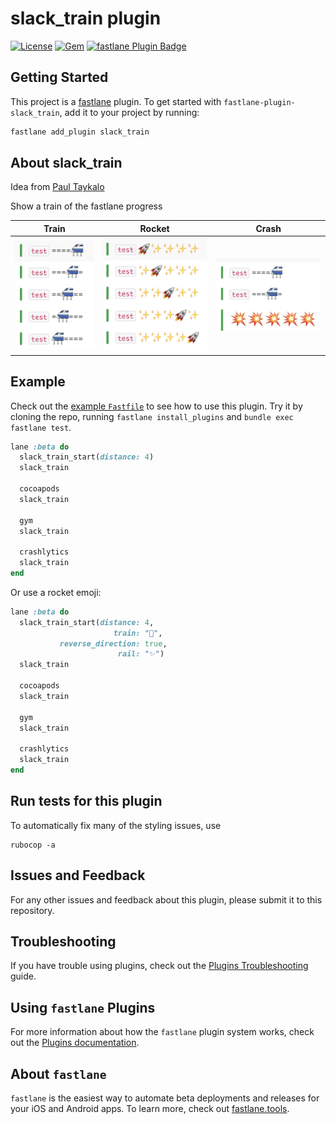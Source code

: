 # slack_train plugin

[![License](https://img.shields.io/badge/license-MIT-green.svg?style=flat)](https://github.com/KrauseFx/fastlane-plugin-slack_train/blob/master/LICENSE)
[![Gem](https://img.shields.io/gem/v/fastlane-plugin-slack_train.svg?style=flat)](https://rubygems.org/gems/fastlane-plugin-slack_train)
[![fastlane Plugin Badge](https://rawcdn.githack.com/fastlane/fastlane/master/fastlane/assets/plugin-badge.svg)](https://rubygems.org/gems/fastlane-plugin-slack_train)

## Getting Started

This project is a [fastlane](https://github.com/fastlane/fastlane) plugin. To get started with `fastlane-plugin-slack_train`, add it to your project by running:

```bash
fastlane add_plugin slack_train
```

## About slack_train

Idea from [Paul Taykalo](https://twitter.com/TT_Kilew/status/766651907117023233)

Show a train of the fastlane progress

Train | Rocket | Crash
------|--------|-------
![assets/train.png](assets/train.png) | ![assets/rocket.png](assets/rocket.png) | ![assets/crash.png](assets/crash.png)

## Example

Check out the [example `Fastfile`](fastlane/Fastfile) to see how to use this plugin. Try it by cloning the repo, running `fastlane install_plugins` and `bundle exec fastlane test`.

```ruby
lane :beta do
  slack_train_start(distance: 4)
  slack_train

  cocoapods
  slack_train

  gym
  slack_train

  crashlytics
  slack_train
end
```

Or use a rocket emoji:

```ruby
lane :beta do
  slack_train_start(distance: 4,
                       train: "🚀", 
           reverse_direction: true, 
                        rail: "✨")
  slack_train

  cocoapods
  slack_train

  gym
  slack_train

  crashlytics
  slack_train
end
```

## Run tests for this plugin

To automatically fix many of the styling issues, use
```
rubocop -a
```

## Issues and Feedback

For any other issues and feedback about this plugin, please submit it to this repository.

## Troubleshooting

If you have trouble using plugins, check out the [Plugins Troubleshooting](https://docs.fastlane.tools/plugins/plugins-troubleshooting/) guide.

## Using `fastlane` Plugins

For more information about how the `fastlane` plugin system works, check out the [Plugins documentation](https://docs.fastlane.tools/plugins/create-plugin/).

## About `fastlane`

`fastlane` is the easiest way to automate beta deployments and releases for your iOS and Android apps. To learn more, check out [fastlane.tools](https://fastlane.tools).
